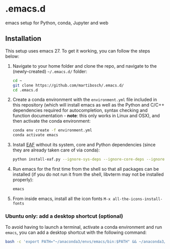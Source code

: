 # .emacs.d

emacs setup for Python, conda, Jupyter and web

## Installation

This setup uses emacs 27. To get it working, you can follow the steps below:

1. Navigate to your home folder and clone the repo, and navigate to the (newly-created) `~/.emacs.d/` folder:

    ```bash
    cd ~
    git clone https://github.com/martibosch/.emacs.d/
    cd .emacs.d
    ```

2. Create a conda environment with the `environment.yml` file included in this repository (which will install emacs as well as the Python and C/C++ dependencies required for autocompletion, syntax checking and function documentation - **note**: this only works in Linux and OSX), and then activate the conda environment:

    ```bash
    conda env create -f environment.yml
    conda activate emacs
    ```
    
3. Install [EAF](https://github.com/emacs-eaf/emacs-application-framework) without its system, core and Python dependencies (since they are already taken care of via conda):

    ```bash
	python install-eaf.py --ignore-sys-deps --ignore-core-deps --ignore-py-deps
	```

3. Run emacs for the first time from the shell so that all packages can be installed (if you do not run it from the shell, libvterm may not be installed properly):

   ```bash
   emacs
   ```

4. From inside emacs, install all the icon fonts `M-x all-the-icons-install-fonts`


### Ubuntu only: add a desktop shortcut (optional)

To avoid having to launch a terminal, activate a conda environment and run `emacs`, you can add a desktop shortcut with the following command:

```bash
bash -c 'export PATH="~/anaconda3/envs/emacs/bin:$PATH" && ~/anaconda3/envs/emacs/bin/emacs'
```


